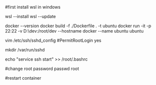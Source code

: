 #first install wsl in windows

wsl --install
wsl --update

docker --version
docker build -f ./Dockerfile . -t ubuntu
docker run -it -p 22:22 -v D:\dev:/root/dev --hostname docker --name ubuntu ubuntu

vim /etc/ssh/sshd_config
#PermitRootLogin yes

mkdir /var/run/sshd

echo "service ssh start" >> /root/.bashrc

#change root password
passwd root

#restart container